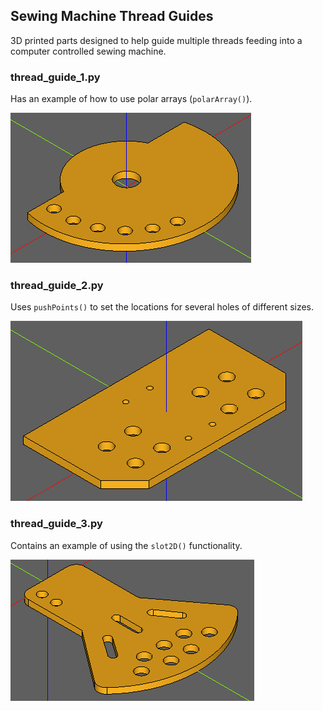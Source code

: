 ## Sewing Machine Thread Guides

3D printed parts designed to help guide multiple threads feeding into a computer controlled sewing machine.

### thread_guide_1.py

Has an example of how to use polar arrays (`polarArray()`).

![Thread Guide 1](https://github.com/jmwright/cadquery-projects/blob/master/sewing-machine-thread-guides/images/thread_guide_1.png)

### thread_guide_2.py

Uses `pushPoints()` to set the locations for several holes of different sizes.

![Thread Guide 2](https://github.com/jmwright/cadquery-projects/blob/master/sewing-machine-thread-guides/images/thread_guide_2.png)

### thread_guide_3.py

Contains an example of using the `slot2D()` functionality.

![Thread Guide 3](https://github.com/jmwright/cadquery-projects/blob/master/sewing-machine-thread-guides/images/thread_guide_3.png)
